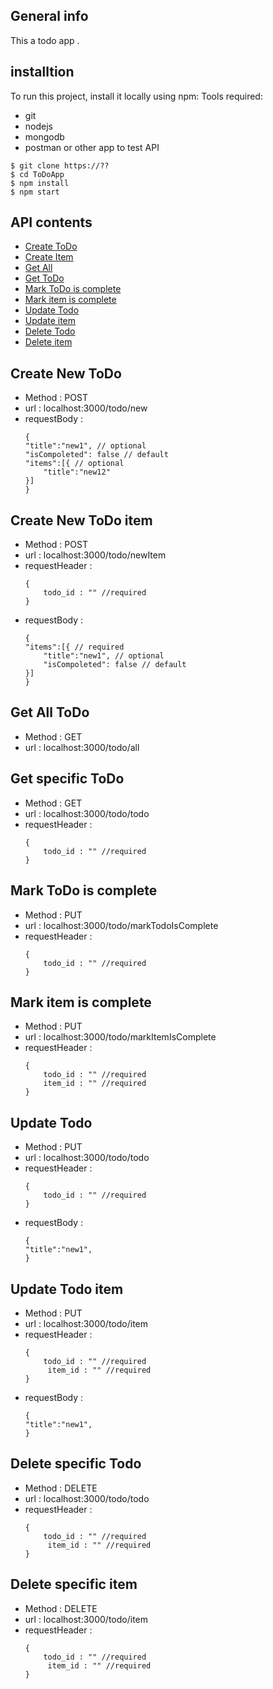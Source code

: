 ## General info
This a todo app .

## installtion
To run this project, install it locally using npm:
Tools required:
* git
* nodejs
* mongodb
* postman or other app to test API

```
$ git clone https://??
$ cd ToDoApp
$ npm install
$ npm start
```

## API contents
* [Create ToDo](#Create-New-ToDo)
* [Create Item](#Create-New-ToDo-item)
* [Get All](#Get-All-ToDo)
* [Get ToDo](#Get-specific-ToDo)
* [Mark ToDo is complete](#Mark-ToDo-is-complete)
* [Mark item is complete](#Mark-item-is-complete)
* [Update Todo](#Update-Todo)
* [Update item](#Update-Todo-item)
* [Delete Todo](#Delete-specific-Todo)
* [Delete item](#Delete-specific-item)


## Create New ToDo 
* Method : POST
* url : localhost:3000/todo/new
* requestBody : 
    ```
    {
    "title":"new1", // optional
    "isCompoleted": false // default
    "items":[{ // optional
        "title":"new12"
    }]
    }
    ```
## Create New ToDo item
* Method : POST
* url : localhost:3000/todo/newItem
* requestHeader : 
    ```
    {
        todo_id : "" //required
    }
    ```
* requestBody : 
    ```
    {
    "items":[{ // required
        "title":"new1", // optional
        "isCompoleted": false // default
    }]
    }
    ```
## Get All ToDo 
* Method : GET
* url : localhost:3000/todo/all

## Get specific ToDo 
* Method : GET
* url : localhost:3000/todo/todo
* requestHeader : 
    ```
    {
        todo_id : "" //required
    }
    ```

## Mark ToDo is complete 
* Method : PUT
* url : localhost:3000/todo/markTodoIsComplete
* requestHeader : 
    ```
    {
        todo_id : "" //required
    }
    ```
## Mark item is complete 
* Method : PUT
* url : localhost:3000/todo/markItemIsComplete
* requestHeader : 
    ```
    {
        todo_id : "" //required
        item_id : "" //required
    }
    ```    
## Update Todo 
* Method : PUT
* url : localhost:3000/todo/todo
* requestHeader : 
    ```
    {
        todo_id : "" //required
    }
    ```     
* requestBody : 
    ```
    {
    "title":"new1", 
    }
    ```      
## Update Todo item
* Method : PUT
* url : localhost:3000/todo/item
* requestHeader : 
    ```
    {
        todo_id : "" //required
         item_id : "" //required
    }
    ```     
* requestBody : 
    ```
    {
    "title":"new1", 
    }
    ```          
## Delete specific Todo 
* Method : DELETE
* url : localhost:3000/todo/todo
* requestHeader : 
    ```
    {
        todo_id : "" //required
         item_id : "" //required
    }
    ```     
## Delete specific item
* Method : DELETE
* url : localhost:3000/todo/item
* requestHeader : 
    ```
    {
        todo_id : "" //required
         item_id : "" //required
    }
    ```      